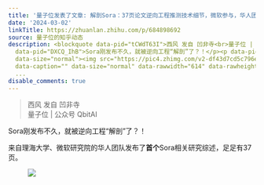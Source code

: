 ```yaml
---
title: '量子位发表了文章: 解剖Sora：37页论文逆向工程推测技术细节，微软参与，华人团队出品'
date: '2024-03-02'
linkTitle: https://zhuanlan.zhihu.com/p/684898692
source: 量子位的知乎动态
description: <blockquote data-pid="tCWdT63I">西风 发自 凹非寺<br>量子位 | 公众号 QbitAI</blockquote><p
  data-pid="DXCQ_IhB">Sora刚发布不久，就被逆向工程“解剖”了？！</p><p data-pid="cShtT-2N">来自理海大学、微软研究院的华人团队发布了<b>首个</b>Sora相关研究综述，足足有37页。</p><figure
  data-size="normal"><img src="https://pic4.zhimg.com/v2-df43d7cd5c796e7272c849da5a233117_1440w.jpg"
  data-caption="" data-size="normal" data-rawwidth="614" data-rawheight="344" data-thumbnail="https://pic4.zhimg.com/v2-df43d7cd5c796e7272c849da5a233117_b.jpg"
  ...
disable_comments: true
---
```

<blockquote data-pid="tCWdT63I">西风 发自 凹非寺<br>量子位 | 公众号 QbitAI</blockquote><p data-pid="DXCQ_IhB">Sora刚发布不久，就被逆向工程“解剖”了？！</p><p data-pid="cShtT-2N">来自理海大学、微软研究院的华人团队发布了<b>首个</b>Sora相关研究综述，足足有37页。</p><figure data-size="normal"><img src="https://pic4.zhimg.com/v2-df43d7cd5c796e7272c849da5a233117_1440w.jpg" data-caption="" data-size="normal" data-rawwidth="614" data-rawheight="344" data-thumbnail="https://pic4.zhimg.com/v2-df43d7cd5c796e7272c849da5a233117_b.jpg" ...